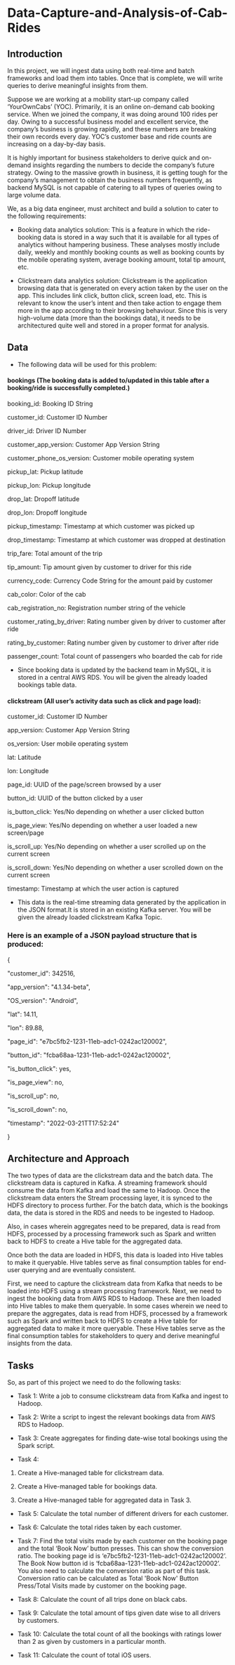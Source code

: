 # Data-Capture-and-Analysis-of-Cab-Rides

## Introduction

In this project, we will ingest data using both real-time and batch frameworks and load them into tables. Once that is complete, we will write queries to derive meaningful insights from them.

Suppose we are working at a mobility start-up company called ‘YourOwnCabs’ (YOC). Primarily, it is an online on-demand cab booking service. When we joined the company, it was doing around 100 rides per day. Owing to a successful business model and excellent service, the company’s business is growing rapidly, and these numbers are breaking their own records every day. YOC’s customer base and ride counts are increasing on a day-by-day basis. 

It is highly important for business stakeholders to derive quick and on-demand insights regarding the numbers to decide the company’s future strategy. Owing to the massive growth in business, it is getting tough for the company’s management to obtain the business numbers frequently, as backend MySQL is not capable of catering to all types of queries owing to large volume data.

We, as a big data engineer, must architect and build a solution to cater to the following requirements:

- Booking data analytics solution: This is a feature in which the ride-booking data is stored in a way such that it is available for all types of analytics without hampering business. These analyses mostly include daily, weekly and monthly booking counts as well as booking counts by the mobile operating system, average booking amount, total tip amount, etc.

- Clickstream data analytics solution: Clickstream is the application browsing data that is generated on every action taken by the user on the app. This includes link click, button click, screen load, etc. This is relevant to know the user’s intent and then take action to engage them more in the app according to their browsing behaviour. Since this is very high-volume data (more than the bookings data), it needs to be architectured quite well and stored in a proper format for analysis.

## Data

- The following data will be used for this problem:

#### bookings (The booking data is added to/updated in this table after a booking/ride is successfully completed.) 

booking_id: Booking ID String

customer_id: Customer ID Number

driver_id: Driver ID Number

customer_app_version: Customer App Version String

customer_phone_os_version: Customer mobile operating system

pickup_lat: Pickup latitude

pickup_lon: Pickup longitude

drop_lat: Dropoff latitude

drop_lon: Dropoff longitude

pickup_timestamp: Timestamp at which customer was picked up

drop_timestamp: Timestamp at which customer was dropped at destination

trip_fare: Total amount of the trip

tip_amount: Tip amount given by customer to driver for this ride

currency_code: Currency Code String for the amount paid by customer

cab_color: Color of the cab

cab_registration_no: Registration number string of the vehicle

customer_rating_by_driver: Rating number given by driver to customer after ride

rating_by_customer: Rating number given by customer to driver after ride

passenger_count: Total count of passengers who boarded the cab for ride

- Since booking data is updated by the backend team in MySQL, it is stored in a central AWS RDS. You will be given the already loaded bookings table data.

#### clickstream (All user’s activity data such as click and page load):

customer_id: Customer ID Number

app_version: Customer App Version String

os_version: User mobile operating system

lat: Latitude

lon: Longitude

page_id: UUID of the page/screen browsed by a user

button_id: UUID of the button clicked by a user

is_button_click: Yes/No depending on whether a user clicked button

is_page_view: Yes/No depending on whether a user loaded a new screen/page

is_scroll_up: Yes/No depending on whether a user scrolled up on the current screen

is_scroll_down: Yes/No depending on whether a user scrolled down on the current screen

timestamp: Timestamp at which the user action is captured

- This data is the real-time streaming data generated by the application in the JSON format.It is stored in an existing Kafka server. You will be given the already loaded clickstream Kafka Topic.

### Here is an example of a JSON payload structure that is produced:

{

  "customer_id": 342516,
  
  "app_version": "4.1.34-beta",
  
  "OS_version": "Android",
  
  "lat": 14.11,
  
  "lon": 89.88,
  
  "page_id": "e7bc5fb2-1231-11eb-adc1-0242ac120002",
  
  "button_id": "fcba68aa-1231-11eb-adc1-0242ac120002",
  
  "is_button_click": yes,
  
  "is_page_view": no,
  
  "is_scroll_up": no,
  
  "is_scroll_down": no,
  
  "timestamp": "2022-03-21TT17:52:24"
  
}

## Architecture and Approach

The two types of data are the clickstream data and the batch data. The clickstream data is captured in Kafka. A streaming framework should consume the data from Kafka and load the same to Hadoop. Once the clickstream data enters the Stream processing layer, it is synced to the HDFS directory to process further. For the batch data, which is the bookings data, the data is stored in the RDS and needs to be ingested to Hadoop. 

Also, in cases wherein aggregates need to be prepared, data is read from HDFS, processed by a processing framework such as Spark and written back to HDFS to create a Hive table for the aggregated data.

Once both the data are loaded in HDFS, this data is loaded into Hive tables to make it queryable. Hive tables serve as final consumption tables for end-user querying and are eventually consistent.

First, we need to capture the clickstream data from Kafka that needs to be loaded into HDFS using a stream processing framework. Next, we need to ingest the booking data from AWS RDS to Hadoop. These are then loaded into Hive tables to make them queryable. In some cases wherein we need to prepare the aggregates, data is read from HDFS, processed by a framework such as Spark and written back to HDFS to create a Hive table for aggregated data to make it more queryable. These Hive tables serve as the final consumption tables for stakeholders to query and derive meaningful insights from the data.

## Tasks

So, as part of this project we need to do the following tasks:

- Task 1: Write a job to consume clickstream data from Kafka and ingest to Hadoop.

- Task 2: Write a script to ingest the relevant bookings data from AWS RDS to Hadoop.

- Task 3: Create aggregates for finding date-wise total bookings using the Spark script.

- Task 4: 

1. Create a Hive-managed table for clickstream data.

2. Create a Hive-managed table for bookings data.

3. Create a Hive-managed table for aggregated data in Task 3.

- Task 5: Calculate the total number of different drivers for each customer.

- Task 6: Calculate the total rides taken by each customer.

- Task 7: Find the total visits made by each customer on the booking page and the total ‘Book Now’ button presses. This can show the conversion ratio.
The booking page id is ‘e7bc5fb2-1231-11eb-adc1-0242ac120002’.
The Book Now button id is ‘fcba68aa-1231-11eb-adc1-0242ac120002’. You also need to calculate the conversion ratio as part of this task. Conversion ratio can be calculated as Total 'Book Now' Button Press/Total Visits made by customer on the booking page.

- Task 8: Calculate the count of all trips done on black cabs.

- Task 9: Calculate the total amount of tips given date wise to all drivers by customers.

- Task 10: Calculate the total count of all the bookings with ratings lower than 2 as given by customers in a particular month.

- Task 11: Calculate the count of total iOS users.